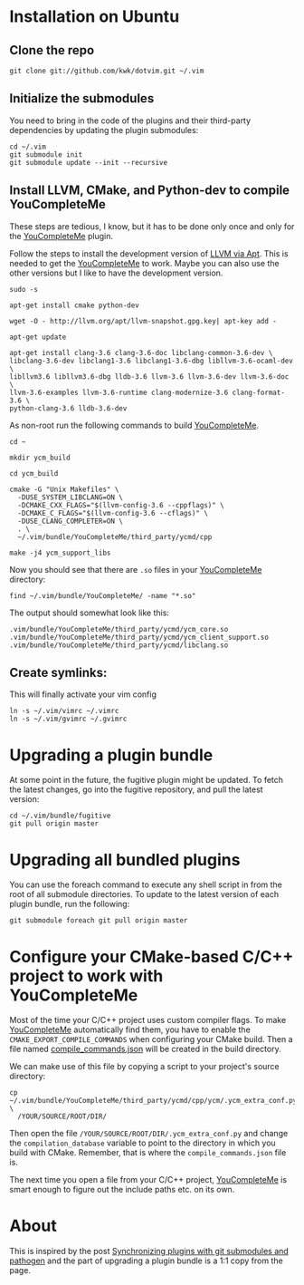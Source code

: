# Installation on Ubuntu

## Clone the repo

    git clone git://github.com/kwk/dotvim.git ~/.vim

## Initialize the submodules

You need to bring in the code of the plugins and their third-party dependencies by updating the plugin submodules:

    cd ~/.vim
    git submodule init
    git submodule update --init --recursive

## Install LLVM, CMake, and Python-dev to compile YouCompleteMe

These steps are tedious, I know, but it has to be done only once and only for the
[YouCompleteMe][3] plugin.

Follow the steps to install the development version of [LLVM via Apt][2]. This is needed to get the [YouCompleteMe][3] to work. Maybe you can also use the other versions but I like to have the development version.

    sudo -s

    apt-get install cmake python-dev

    wget -O - http://llvm.org/apt/llvm-snapshot.gpg.key| apt-key add -

    apt-get update
    
    apt-get install clang-3.6 clang-3.6-doc libclang-common-3.6-dev \
    libclang-3.6-dev libclang1-3.6 libclang1-3.6-dbg libllvm-3.6-ocaml-dev \
    libllvm3.6 libllvm3.6-dbg lldb-3.6 llvm-3.6 llvm-3.6-dev llvm-3.6-doc \
    llvm-3.6-examples llvm-3.6-runtime clang-modernize-3.6 clang-format-3.6 \
    python-clang-3.6 lldb-3.6-dev

As non-root run the following commands to build [YouCompleteMe][3].

    cd ~
    
    mkdir ycm_build
    
    cd ycm_build
    
    cmake -G "Unix Makefiles" \
      -DUSE_SYSTEM_LIBCLANG=ON \
      -DCMAKE_CXX_FLAGS="$(llvm-config-3.6 --cppflags)" \
      -DCMAKE_C_FLAGS="$(llvm-config-3.6 --cflags)" \
      -DUSE_CLANG_COMPLETER=ON \
      . \
      ~/.vim/bundle/YouCompleteMe/third_party/ycmd/cpp

    make -j4 ycm_support_libs

Now you should see that there are `.so` files in your [YouCompleteMe][3]
directory:

    find ~/.vim/bundle/YouCompleteMe/ -name "*.so"

The output should somewhat look like this:

    .vim/bundle/YouCompleteMe/third_party/ycmd/ycm_core.so
    .vim/bundle/YouCompleteMe/third_party/ycmd/ycm_client_support.so
    .vim/bundle/YouCompleteMe/third_party/ycmd/libclang.so

## Create symlinks:

This will finally activate your vim config

    ln -s ~/.vim/vimrc ~/.vimrc
    ln -s ~/.vim/gvimrc ~/.gvimrc

# Upgrading a plugin bundle

At some point in the future, the fugitive plugin might be updated. To fetch the
latest changes, go into the fugitive repository, and pull the latest version:

    cd ~/.vim/bundle/fugitive
    git pull origin master

# Upgrading all bundled plugins

You can use the foreach command to execute any shell script in from the root of
all submodule directories. To update to the latest version of each plugin
bundle, run the following:

    git submodule foreach git pull origin master


# Configure your CMake-based C/C++ project to work with YouCompleteMe

Most of the time your C/C++ project uses custom compiler flags. To make
[YouCompleteMe][3] automatically find them, you have to enable the
`CMAKE_EXPORT_COMPILE_COMMANDS` when configuring your CMake build. Then a file
named [compile_commands.json][4] will be created in the build directory.

We can make use of this file by copying a script to your project's source
directory:

    cp ~/.vim/bundle/YouCompleteMe/third_party/ycmd/cpp/ycm/.ycm_extra_conf.py \
      /YOUR/SOURCE/ROOT/DIR/

Then open the file `/YOUR/SOURCE/ROOT/DIR/.ycm_extra_conf.py` and change the
`compilation_database` variable to point to the directory in which you build
with CMake. Remember, that is where the `compile_commands.json` file is.

The next time you open a file from your C/C++ project, [YouCompleteMe][3] is
smart enough to figure out the include paths etc. on its own.

# About

This is inspired by the post [Synchronizing plugins with git submodules and
pathogen][1] and the part of upgrading a plugin bundle is a 1:1 copy from the page. 

[1]: http://vimcasts.org/episodes/synchronizing-plugins-with-git-submodules-and-pathogen/
[2]: http://llvm.org/apt/
[3]: https://github.com/Valloric/YouCompleteMe 
[4]: http://clang.llvm.org/docs/JSONCompilationDatabase.html
